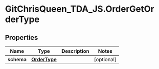 # GitChrisQueen_TDA_JS.OrderGetOrderType

## Properties
Name | Type | Description | Notes
------------ | ------------- | ------------- | -------------
**schema** | [**OrderType**](OrderType.md) |  | [optional] 
